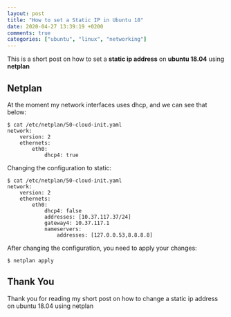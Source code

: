 ```yaml
---
layout: post
title: "How to set a Static IP in Ubuntu 18"
date: 2020-04-27 13:39:19 +0200
comments: true
categories: ["ubuntu", "linux", "networking"] 
---
```


This is a short post on how to set a **static ip address** on **ubuntu 18.04** using **netplan**

## Netplan

At the moment my network interfaces uses dhcp, and we can see that below:

```
$ cat /etc/netplan/50-cloud-init.yaml
network:
    version: 2
    ethernets:
        eth0:
            dhcp4: true
```

Changing the configuration to static:

```
$ cat /etc/netplan/50-cloud-init.yaml
network:
    version: 2
    ethernets:
        eth0:
            dhcp4: false
            addresses: [10.37.117.37/24]
            gateway4: 10.37.117.1
            nameservers:
                addresses: [127.0.0.53,8.8.8.8]
```

After changing the configuration, you need to apply your changes:

```
$ netplan apply
```

## Thank You

Thank you for reading my short post on how to change a static ip address on ubuntu 18.04 using netplan

